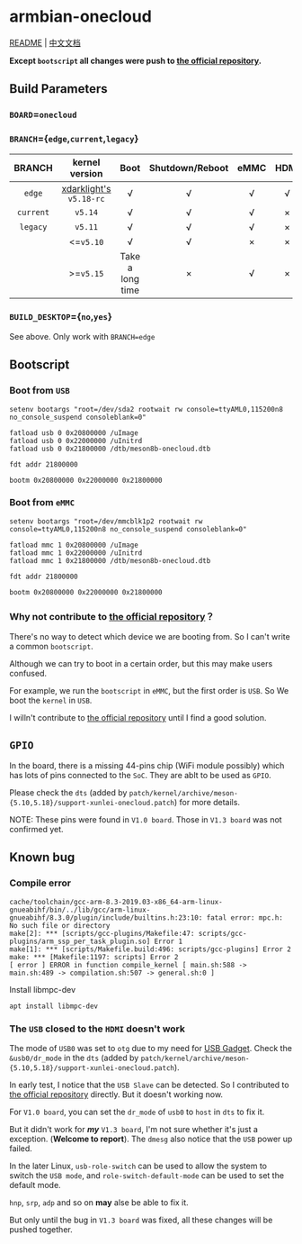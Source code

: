 # armbian-onecloud
[README](README.md) | [中文文档](README_zh.md)

**Except `bootscript` all changes were push to [the official repository](https://github.com/armbian/build).**

## Build Parameters

### `BOARD`=`onecloud`

### `BRANCH`={`edge`,`current`,`legacy`}

| BRANCH    | kernel version                                                 | Boot  | Shutdown/Reboot | eMMC | HDMI | VPU |
| :-:       | :-:                                                            | :-:              | :-:             | :-:  | :-:  | :-: |
| `edge`    | [xdarklight's](https://github.com/xdarklight/linux) `v5.18-rc` | √                | √               | √    | √    | √   |
| `current` | `v5.14`                                                        | √                | √               | √    | ×    | ×   |
| `legacy`  | `v5.11`                                                        | √                | √               | √    | ×    | ×   |
|           | <=`v5.10`                                                      | √                | √               | ×    | ×    | ×   |
|           | >=`v5.15`                                                      | Take a long time | ×               | √    | ×    | ×   |

### `BUILD_DESKTOP`={`no`,`yes`}
See above. Only work with `BRANCH=edge`

## Bootscript

### Boot from `USB`

```
setenv bootargs "root=/dev/sda2 rootwait rw console=ttyAML0,115200n8 no_console_suspend consoleblank=0"

fatload usb 0 0x20800000 /uImage
fatload usb 0 0x22000000 /uInitrd
fatload usb 0 0x21800000 /dtb/meson8b-onecloud.dtb

fdt addr 21800000

bootm 0x20800000 0x22000000 0x21800000
```

### Boot from `eMMC`

```
setenv bootargs "root=/dev/mmcblk1p2 rootwait rw console=ttyAML0,115200n8 no_console_suspend consoleblank=0"

fatload mmc 1 0x20800000 /uImage
fatload mmc 1 0x22000000 /uInitrd
fatload mmc 1 0x21800000 /dtb/meson8b-onecloud.dtb

fdt addr 21800000

bootm 0x20800000 0x22000000 0x21800000
```

### Why not contribute to [the official repository](https://github.com/armbian/build)？

There's no way to detect which device we are booting from. So I can't write a common `bootscript`.

Although we can try to boot in a certain order, but this may make users confused.

For example, we run the `bootscript` in `eMMC`, but the first order is `USB`. So We boot the `kernel` in `USB`.

I willn't contribute to [the official repository](https://github.com/armbian/build) until I find a good solution.

## `GPIO`

In the board, there is a missing 44-pins chip (WiFi module possibly) which has lots of pins connected to the `SoC`. They are ablt to be used as `GPIO`.

Please check the `dts` (added by `patch/kernel/archive/meson-{5.10,5.18}/support-xunlei-onecloud.patch`) for more details.

NOTE: These pins were found in `V1.0 board`. Those in `V1.3 board` was not confirmed yet.

## Known bug

### Compile error

```
cache/toolchain/gcc-arm-8.3-2019.03-x86_64-arm-linux-gnueabihf/bin/../lib/gcc/arm-linux-gnueabihf/8.3.0/plugin/include/builtins.h:23:10: fatal error: mpc.h: No such file or directory
make[2]: *** [scripts/gcc-plugins/Makefile:47: scripts/gcc-plugins/arm_ssp_per_task_plugin.so] Error 1
make[1]: *** [scripts/Makefile.build:496: scripts/gcc-plugins] Error 2
make: *** [Makefile:1197: scripts] Error 2
[ error ] ERROR in function compile_kernel [ main.sh:588 -> main.sh:489 -> compilation.sh:507 -> general.sh:0 ]
```

Install libmpc-dev

```
apt install libmpc-dev
```

### The `USB` closed to the `HDMI` doesn't work

The mode of `USB0` was set to `otg` due to my need for [USB Gadget](https://www.kernel.org/doc/html/latest/driver-api/usb/gadget.html). Check the `&usb0/dr_mode` in the `dts` (added by `patch/kernel/archive/meson-{5.10,5.18}/support-xunlei-onecloud.patch`).

In early test, I notice that the `USB Slave` can be detected. So I contributed to [the official repository](https://github.com/armbian/build) directly. But it doesn't working now.

For `V1.0 board`, you can set the `dr_mode` of `usb0` to `host` in `dts` to fix it.

But it didn't work for ***my*** `V1.3 board`, I'm not sure whether it's just a exception. (**Welcome to report**). The `dmesg` also notice that the `USB` power up failed.

In the later Linux, `usb-role-switch` can be used to allow the system to switch the `USB mode`, and `role-switch-default-mode` can be used to set the default mode.

`hnp`, `srp`, `adp` and so on **may** alse be able to fix it.

But only until the bug in `V1.3 board` was fixed, all these changes will be pushed together.

